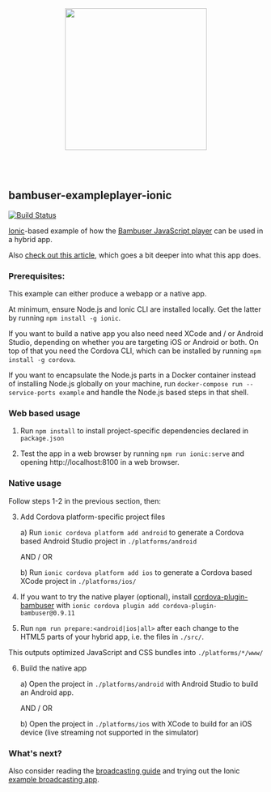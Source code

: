 <div>
  <br/><br />
  <p align="center">
    <a href="https://bambuser.com" target="_blank" align="center">
        <img src="https://bambuser.com/wp-content/themes/bambuser/assets/images/logos/bambuser-logo-horizontal-black.png" width="280">
    </a>
  </p>
  <br/><br />
</div>

bambuser-exampleplayer-ionic
----------------------------

[![Build Status](https://travis-ci.org/sven-inge/bambuser-exampleplayer-ionic.svg?branch=master)](https://travis-ci.org/sven-inge/bambuser-exampleplayer-ionic)

[Ionic](https://ionicframework.com/)-based example of how the
[Bambuser JavaScript player](https://bambuser.com/docs/playback/web-player/#javascript-player)
can be used in a hybrid app.

Also [check out this article](https://bambuser.com/docs/playback/cordova/),
which goes a bit deeper into what this app does.


### Prerequisites:

This example can either produce a webapp or a native app.

At minimum, ensure Node.js and Ionic CLI are installed locally. Get the latter
by running `npm install -g ionic`.

If you want to build a native app you also need need XCode and / or Android Studio,
depending on whether you are targeting iOS or Android or both. On top of that
you need the Cordova CLI, which can be installed by running `npm install -g cordova`.

If you want to encapsulate the Node.js parts in a Docker container instead of
installing Node.js globally on your machine, run `docker-compose run --service-ports example`
and handle the Node.js based steps in that shell.


### Web based usage


1. Run `npm install` to install project-specific dependencies declared in `package.json`


2. Test the app in a web browser by running `npm run ionic:serve` and
opening http://localhost:8100 in a web browser.



### Native usage

Follow steps 1-2 in the previous section, then:


3. Add Cordova platform-specific project files

   a) Run `ionic cordova platform add android` to generate a Cordova based
   Android Studio project in `./platforms/android`

   AND / OR

   b) Run `ionic cordova platform add ios` to generate a Cordova based
   XCode project in `./platforms/ios/`


4. If you want to try the native player (optional), install [cordova-plugin-bambuser](https://github.com/bambuser/cordova-plugin-bambuser)
with `ionic cordova plugin add cordova-plugin-bambuser@0.9.11`


5. Run `npm run prepare:<android|ios|all>` after each change to the HTML5 parts of your
hybrid app, i.e. the files in `./src/`.

This outputs optimized JavaScript and CSS bundles into `./platforms/*/www/`


6. Build the native app

   a) Open the project in `./platforms/android` with Android Studio to build an
   Android app.

   AND / OR

   b) Open the project in `./platforms/ios` with XCode to build for an iOS device
   (live streaming not supported in the simulator)


### What's next?

Also consider reading the [broadcasting guide](https://bambuser.com/docs/broadcasting/cordova/)
and trying out the Ionic [example broadcasting app](https://github.com/bambuser/bambuser-examplebroadcaster-ionic).
